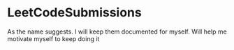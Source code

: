 # LeetCodeSubmissions
 As the name suggests. I will keep them documented for myself. Will help me motivate myself to keep doing it
